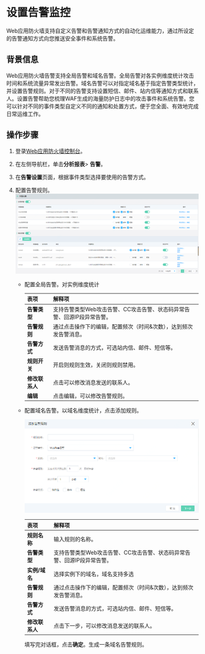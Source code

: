 # 设置告警监控

Web应用防火墙支持自定义告警和告警通知方式的自动化运维能力，通过所设定的告警通知方式向您推送安全事件和系统告警。

## 背景信息

Web应用防火墙告警支持全局告警和域名告警。全局告警对各实例维度统计攻击时间和系统流量异常发出告警。域名告警可以对指定域名基于指定告警类型统计，并设置告警规则。对于不同的告警支持设置短信、邮件、站内信等通知方式和联系人。设置告警帮助您梳理WAF生成的海量防护日志中的攻击事件和系统告警。您可以针对不同的事件类型自定义不同的通知和处置方式，便于您全面、有效地完成日常运维工作。

## 操作步骤

1. 登录[Web应用防火墙控制台](https://docs.jdcloud.com/cn/web-application-firewall/purchase-process)。

2. 在左侧导航栏，单击**分析报表**> **告警**。

3. 在**告警设置**页面，根据事件类型选择要使用的告警方式。

4. 配置告警规则。![image](../../../../image/WAF/statistics-image/17.Custom-Alarm.png)

   - 配置全局告警。对实例维度统计

     | 表项           | 解释项                                                       |
     | -------------- | ------------------------------------------------------------ |
     | **告警类型**   | 支持告警类型Web攻击告警、CC攻击告警、状态码异常告警、回源IP段异常告警。 |
     | **告警规则**   | 通过点击操作下的编辑，配置频次（时间&次数），达到频次发告警消息。 |
     | **告警方式**   | 发送告警消息的方式，可选站内信、邮件、短信等。               |
     | **规则开关**   | 开启则规则生效，关闭则规则禁用。                             |
     | **修改联系人** | 点击可以修改消息发送的联系人。                               |
     | **编辑**       | 点击编辑，可以修改告警规则。                                 |

   - 配置域名告警。以域名维度统计，点击添加规则。

     ![image](../../../../image/WAF/statistics-image/18.Custom-Name-Alarm.png)

     | 表项           | 解释项                                                       |
     | -------------- | ------------------------------------------------------------ |
     | **规则名称**   | 输入规则的名称。                                             |
     | **告警类型**   | 支持告警类型Web攻击告警、CC攻击告警、状态码异常告警、回源IP段异常告警。 |
     | **实例/域名**  | 选择实例下的域名，域名支持多选                               |
     | **告警规则**   | 通过点击操作下的编辑，配置频次（时间&次数），达到频次发告警消息。 |
     | **告警方式**   | 发送告警消息的方式，可选站内信、邮件、短信等。               |
     | **修改联系人** | 点击下一步，可以修改消息发送的联系人。                       |

     填写完对话框，点击**确定**。生成一条域名告警规则。